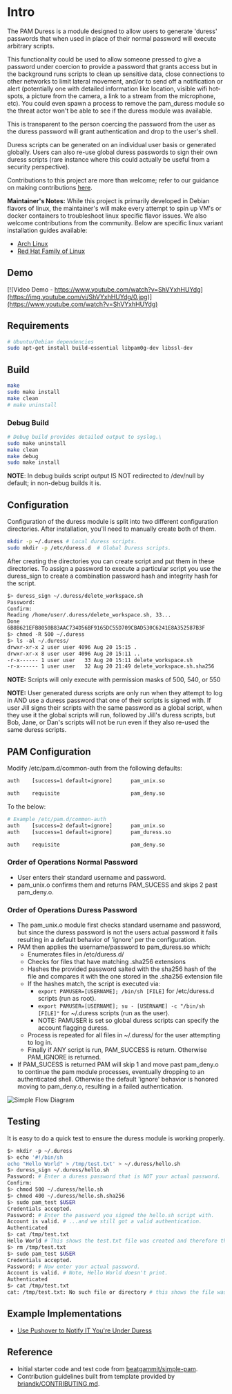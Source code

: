 # Intro

The PAM Duress is a module designed to allow users to generate 'duress' passwords that when used in place of their
normal password will execute arbitrary scripts.

This functionality could be used to allow someone pressed to give a password under coercion to provide a password that
grants access but in the background runs scripts to clean up sensitive data, close connections to other networks to
limit lateral movement, and/or to send off a notification or alert (potentially one with detailed information like
location, visible wifi hot-spots, a picture from the camera, a link to a stream from the microphone, etc). You could
even spawn a process to remove the pam_duress module so the threat actor won't be able to see if the duress module was
available.

This is transparent to the person coercing the password from the user as the duress password will grant authentication
and drop to the user's shell.

Duress scripts can be generated on an individual user basis or generated globally. Users can also re-use global duress
passwords to sign their own duress scripts (rare instance where this could actually be useful from a security
perspective).

Contributions to this project are more than welcome; refer to our guidance on making contributions
[here](docs/Contributing.md).

**Maintainer's Notes:** While this project is primarily developed in Debian
flavors of linux, the maintainer's will make every attempt to spin up VM's or
docker containers to troubleshoot linux specific flavor issues. We also
welcome contributions from the community. Below are specific linux variant
installation guides available:

- [Arch Linux](docs/ArchLinux.md)
- [Red Hat Family of Linux](docs/RHLinux.md)

## Demo

[![Video Demo - https://www.youtube.com/watch?v=ShVYxhHUYdg](https://img.youtube.com/vi/ShVYxhHUYdg/0.jpg)](https://www.youtube.com/watch?v=ShVYxhHUYdg)

## Requirements

```bash
# Ubuntu/Debian dependencies
sudo apt-get install build-essential libpam0g-dev libssl-dev
```

## Build

```bash
make
sudo make install
make clean
# make uninstall
```

### Debug Build

```bash
# Debug build provides detailed output to syslog.\
sudo make uninstall
make clean
make debug
sudo make install
```

**NOTE**: In debug builds script output IS NOT redirected to /dev/null by default; in non-debug builds it is.

## Configuration

Configuration of the duress module is split into two different configuration directories. After installation, you'll
need to manually create both of them.

```bash
mkdir -p ~/.duress # Local duress scripts.
sudo mkdir -p /etc/duress.d  # Global Duress scripts.
```

After creating the directories you can create script and put them in these directories. To assign a password to execute
a particular script you use the duress_sign to create a combination password hash and integrity hash for the script.

```bash
$> duress_sign ~/.duress/delete_workspace.sh
Password: 
Confirm: 
Reading /home/user/.duress/delete_workspace.sh, 33...
Done
6B8B621EFB8050B83AAC734D56BF9165DC55D709CBAD530C6241E8A352587B3F
$> chmod -R 500 ~/.duress
$> ls -al ~/.duress/
drwxr-xr-x 2 user user 4096 Aug 20 15:15 .
drwxr-xr-x 8 user user 4096 Aug 20 15:11 ..
-r-x------ 1 user user   33 Aug 20 15:11 delete_workspace.sh
-r-x------ 1 user user   32 Aug 20 21:49 delete_workspace.sh.sha256
```

**NOTE:** Scripts will only execute with permission masks of 500, 540, or 550

**NOTE:** User generated duress scripts are only run when they attempt to log in AND use a duress password that one of
their scripts is signed with. If user Jill signs their scripts with the same password as a global script, when they use
it the global scripts will run, followed by Jill's duress scripts, but Bob, Jane, or Dan's scripts will not be run even
if they also re-used the same duress scripts.

## PAM Configuration

Modify /etc/pam.d/common-auth from the following defaults:

```bash
auth    [success=1 default=ignore]      pam_unix.so

auth    requisite                       pam_deny.so
```

To the below:

```bash
# Example /etc/pam.d/common-auth
auth    [success=2 default=ignore]      pam_unix.so
auth    [success=1 default=ignore]      pam_duress.so

auth    requisite                       pam_deny.so
```

### Order of Operations Normal Password

- User enters their standard username and password.
- pam_unix.o confirms them and returns PAM_SUCESS and skips 2 past pam_deny.o.

### Order of Operations Duress Password

- The pam_unix.o module first checks standard username and password, but since the duress password is not the users
  actual password it fails resulting in a default behavior of 'ignore' per the configuration.
- PAM then applies the username/password to pam_duress.so which:
  - Enumerates files in /etc/duress.d/
  - Checks for files that have matching .sha256 extensions
  - Hashes the provided password salted with the sha256 hash of the file and compares it with the one stored in the
    .sha256 extension file
  - If the hashes match, the script is executed via:
    - `export PAMUSER=[USERNAME]; /bin/sh [FILE]` for /etc/duress.d scripts (run as root).
    - `export PAMUSER=[USERNAME]; su - [USERNAME] -c "/bin/sh [FILE]"` for ~/.duress scripts (run as the user).
    - NOTE: PAMUSER is set so global duress scripts can specify the account flagging duress.
  - Process is repeated for all files in ~/.duress/ for the user attempting to log in.
  - Finally if ANY script is run, PAM_SUCCESS is return. Otherwise PAM_IGNORE is returned.
- If PAM_SUCESS is returned PAM will skip 1 and move past pam_deny.o to continue the pam module processes, eventually
  dropping to an authenticated shell. Otherwise the default 'ignore' behavior is honored moving to pam_deny.o,
  resulting in a failed authentication.

![Simple Flow Diagram](docs/img/diagram.png "Simple Flow Diagram")

## Testing

It is easy to do a quick test to ensure the duress module is working properly.

```bash
$> mkdir -p ~/.duress
$> echo '#!/bin/sh
echo "Hello World" > /tmp/test.txt' > ~/.duress/hello.sh
$> duress_sign ~/.duress/hello.sh
Password: # Enter a duress password that is NOT your actual password.
Confirm: 
$> chmod 500 ~/.duress/hello.sh
$> chmod 400 ~/.duress/hello.sh.sha256
$> sudo pam_test $USER
Credentials accepted.
Password: # Enter the password you signed the hello.sh script with.
Account is valid. # ...and we still got a valid authentication.
Authenticated
$> cat /tmp/test.txt
Hello World # This shows the test.txt file was created and therefore the script was executed
$> rm /tmp/test.txt
$> sudo pam_test $USER
Credentials accepted.
Password: # Now enter your actual password.
Account is valid. # Note, Hello World doesn't print.
Authenticated
$> cat /tmp/test.txt
cat: /tmp/test.txt: No such file or directory # this shows the file wasn't created and therefore the script wasn't executed
```

## Example Implementations

- [Use Pushover to Notify IT You're Under Duress](docs/examples/Pushover.md)

## Reference

- Initial starter code and test code from [beatgammit/simple-pam](https://github.com/beatgammit/simple-pam).
- Contribution guidelines built from template provided by
  [briandk/CONTRIBUTING.md](https://gist.github.com/briandk/3d2e8b3ec8daf5a27a62).

